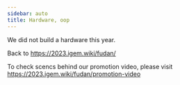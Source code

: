 ```yaml
---
sidebar: auto
title: Hardware, oop
---
```


We did not build a hardware this year.

Back to https://2023.igem.wiki/fudan/

To check scencs behind our promotion video, please visit https://2023.igem.wiki/fudan/promotion-video